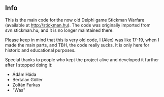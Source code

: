 ## Info
This is the main code for the now old Delphi game Stickman Warfare (available at http://stickman.hu). The code was originally imported from svn.stickman.hu, and it is no longer maintained there.

Please keep in mind that this is very old code, I (Alex) was like 17-19, when I made the main parts, and TBH, the code really sucks. It is only here for historic and educational purposes.

Special thanks to people who kept the project alive and developed it further after I stopped doing it:
- Ádám Háda
- Bertalan Göller
- Zoltán Farkas
- "Was"
